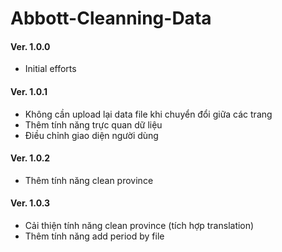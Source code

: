 # Abbott-Cleanning-Data

#### Ver. 1.0.0
- Initial efforts

#### Ver. 1.0.1
- Không cần upload lại data file khi chuyển đổi giữa các trang
- Thêm tính năng trực quan dữ liệu
- Điều chỉnh giao diện người dùng

#### Ver. 1.0.2
- Thêm tính năng clean province

#### Ver. 1.0.3
- Cải thiện tính năng clean province (tích hợp translation)
- Thêm tính năng add period by file